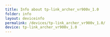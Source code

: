```yaml
---
title: Info about tp-link_archer_vr900v_1.0
folder: info
layout: deviceinfo
permalink: /devices/tp-link_archer_vr900v_1.0/
device: tp-link_archer_vr900v_1.0
---
```

